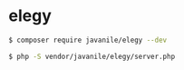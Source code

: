 # elegy


```bash
$ composer require javanile/elegy --dev
```

```bash
$ php -S vendor/javanile/elegy/server.php
```


